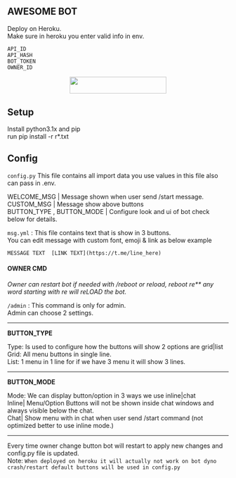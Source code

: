 ## AWESOME BOT

Deploy on Heroku.\
Make sure in heroku you enter valid info in env.

```
API_ID
API_HASH
BOT_TOKEN
OWNER_ID
```

<p align="center"><a href="https://heroku.com/deploy?template=https://github.com/Golubhaiya115/Menu"> <img src="https://img.shields.io/badge/Deploy%20To%20Heroku-red?style=for-the-badge&logo=heroku" width="220" height="38.45"/></a></p>


## Setup 
 
Install python3.1x and pip \
run pip install -r r*.txt 

## Config

`config.py` This file contains all import data you use values in this file also can pass in .env.

WELCOME_MSG | Message shown when user send /start message.\
CUSTOM_MSG  | Message show above buttons \
BUTTON_TYPE , BUTTON_MODE | Configure look and ui of bot check below for details.

`msg.yml` : This file contains text that is show in 3 buttons. \
You can edit message with custom font, emoji & link as below example
```
MESSAGE TEXT  [LINK TEXT](https://t.me/line_here)
```

#### OWNER CMD
_Owner can restart bot if needed with /reboot or reload, reboot re** any word starting with re will reLOAD the bot._

`/admin` : This command is only for admin.\
Admin can choose 2 settings.

-----
**BUTTON_TYPE**

Type:  Is used to configure how the buttons will show 2 options are grid|list \
Grid: All menu buttons in single line.\
List: 1 menu in 1 line for if we have 3 menu it will show 3 lines.

----
**BUTTON_MODE**

Mode: We can display button/option in 3 ways we use inline|chat \
Inline| Menu/Option Buttons will not be shown inside chat windows and always visible below the chat.\
Chat| Show menu with in chat when user send /start command (not optimized better to use inline mode.)


----


Every time owner change button bot will restart to apply new changes and config.py file is updated.\
Note: `When deployed on heroku it will actually not work on bot dyno crash/restart default buttons will be used in config.py`
